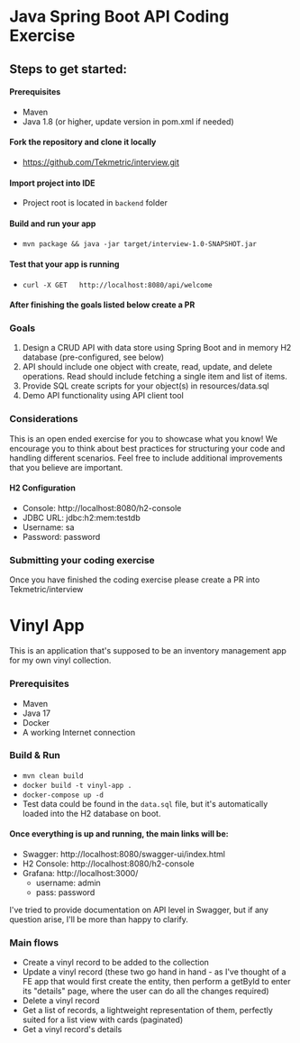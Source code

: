 # Java Spring Boot API Coding Exercise

## Steps to get started:

#### Prerequisites
- Maven
- Java 1.8 (or higher, update version in pom.xml if needed)

#### Fork the repository and clone it locally
- https://github.com/Tekmetric/interview.git

#### Import project into IDE
- Project root is located in `backend` folder

#### Build and run your app
- `mvn package && java -jar target/interview-1.0-SNAPSHOT.jar`

#### Test that your app is running
- `curl -X GET   http://localhost:8080/api/welcome`

#### After finishing the goals listed below create a PR

### Goals
1. Design a CRUD API with data store using Spring Boot and in memory H2 database (pre-configured, see below)
2. API should include one object with create, read, update, and delete operations. Read should include fetching a single item and list of items.
3. Provide SQL create scripts for your object(s) in resources/data.sql
4. Demo API functionality using API client tool

### Considerations
This is an open ended exercise for you to showcase what you know! We encourage you to think about best practices for structuring your code and handling different scenarios. Feel free to include additional improvements that you believe are important.

#### H2 Configuration
- Console: http://localhost:8080/h2-console 
- JDBC URL: jdbc:h2:mem:testdb
- Username: sa
- Password: password

### Submitting your coding exercise
Once you have finished the coding exercise please create a PR into Tekmetric/interview

# Vinyl App

This is an application that's supposed to be an inventory management app for my own vinyl collection.

### Prerequisites
- Maven
- Java 17
- Docker
- A working Internet connection

### Build & Run

- `mvn clean build`
- `docker build -t vinyl-app .`
- `docker-compose up -d`
- Test data could be found in the `data.sql` file, but it's automatically loaded into the H2 database on boot.

#### Once everything is up and running, the main links will be:
  - Swagger: http://localhost:8080/swagger-ui/index.html
  - H2 Console: http://localhost:8080/h2-console
  - Grafana: http://localhost:3000/
    - username: admin
    - pass: password

I've tried to provide documentation on API level in Swagger, but if any question arise, I'll be more than happy to clarify.


### Main flows

- Create a vinyl record to be added to the collection
- Update a vinyl record (these two go hand in hand - as I've thought of a FE app that would 
  first create the entity, then perform a getById to enter its "details" page, where the user can do all the changes required)
- Delete a vinyl record
- Get a list of records, a lightweight representation of them, perfectly suited for a list view with cards (paginated)
- Get a vinyl record's details

